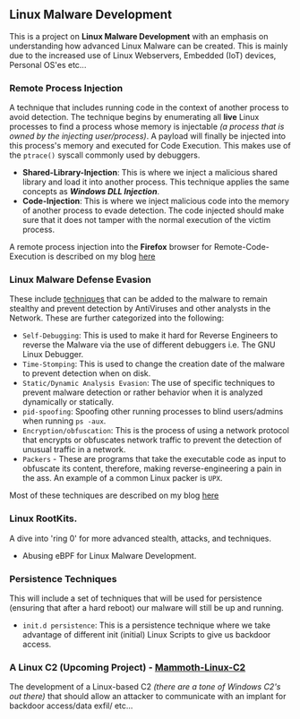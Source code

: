 ## Linux Malware Development

This is a project on <strong>Linux Malware Development</strong> with an emphasis on understanding how advanced Linux Malware can be created. This is mainly due to the increased use of Linux Webservers, Embedded (IoT) devices, Personal OS'es etc...

### Remote Process Injection
A technique that includes running code in the context of another process to avoid detection. The technique begins by enumerating all <strong>live</strong> Linux processes to find a process whose memory is injectable *(a process that is owned by the injecting user/process)*. A payload will finally be injected into this process's memory and executed for Code Execution. This makes use of the `ptrace()` syscall commonly used by debuggers.
- **Shared-Library-Injection**: This is where we inject a malicious shared library and load it into another process. This technique applies the same concepts as  ***Windows DLL Injection***.
- **Code-Injection**: This is where we inject malicious code into the memory of another process to evade detection. The code injected should make sure that it does not tamper with the normal execution of the victim process.

A remote process injection into the **Firefox** browser for Remote-Code-Execution is described on my blog [here](https://mutur4.github.io/posts/remote-process-injection/)

### Linux Malware Defense Evasion

These include [techniques](Linux-Malware-Defense-Evasion) that can be added to the malware to remain stealthy and prevent detection by AntiViruses and other analysts in the Network. These are further categorized into the following:
 - `Self-Debugging`: This is used to make it hard for Reverse Engineers to reverse the Malware via the use of different debuggers i.e. The GNU Linux Debugger.
 - `Time-Stomping`: This is used to change the creation date of the malware to prevent detection when on disk.
 - `Static/Dynamic Analysis Evasion`: The use of specific techniques to prevent malware detection or rather behavior when it is analyzed dynamically or statically.
 - `pid-spoofing`: Spoofing other running processes to blind users/admins when running `ps -aux`.
 - `Encryption/obfuscation`: This is the process of using a network protocol that encrypts or obfuscates network traffic to prevent the detection of unusual traffic in a network.
 - `Packers` - These are programs that take the executable code as input to obfuscate its content, therefore, making reverse-engineering a pain in the ass. An example of a common Linux packer is `UPX`. 

Most of these techniques are described on my blog [here](https://mutur4.github.io/posts/defense-evasion/)
   

### Linux RootKits.
A dive into 'ring 0' for more advanced stealth, attacks, and techniques. 
 - Abusing eBPF for Linux Malware Development.

### Persistence Techniques
This will include a set of techniques that will be used for persistence (ensuring that after a hard reboot) our malware will still be up and running. 
- `init.d persistence`: This is a persistence technique where we take advantage of different init (initial) Linux Scripts to give us backdoor access.




### A Linux C2 (Upcoming Project) - [Mammoth-Linux-C2](https://github.com/mutur4/Mammoth-Linux-C2)

The development of a Linux-based C2 _(there are a tone of Windows C2's out there)_ that should allow an attacker to communicate with an implant for backdoor access/data exfil/ etc... 
